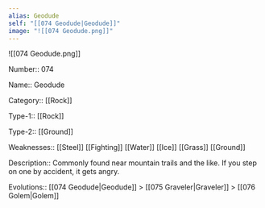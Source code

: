 ```yaml
---
alias: Geodude
self: "[[074 Geodude|Geodude]]"
image: "![[074 Geodude.png]]"
---
```


![[074 Geodude.png]]


Number:: 074

Name:: Geodude

Category:: [[Rock]]

Type-1:: [[Rock]]

Type-2:: [[Ground]]

Weaknesses:: [[Steel]] [[Fighting]] [[Water]] [[Ice]] [[Grass]] [[Ground]]

Description:: Commonly found near mountain trails and the like. If you step on one by accident, it gets angry.

Evolutions:: [[074 Geodude|Geodude]] > [[075 Graveler|Graveler]] > [[076 Golem|Golem]]